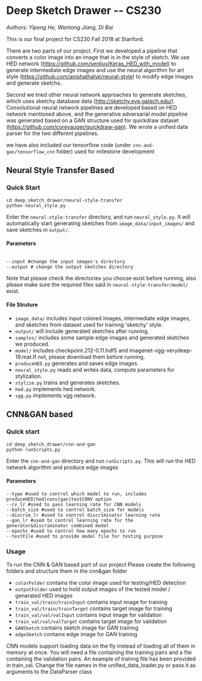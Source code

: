 #  Deep Sketch Drawer -- CS230

*Authors: Yipeng He, Wantong Jiang, Di Bai*

This is our final project for CS230 Fall 2018 at Stanford.

There are two parts of our project.
First we developed a pipeline that converts a color image into an image that is in the style of sketch. We use HED network (https://github.com/senliuy/Keras_HED_with_model) to generate intermediate edge images and use the neural algorithm for art style (https://github.com/anishathalye/neural-style) to modify edge images and generate sketchs.

Second we tried other neural network approaches to generate sketches, which uses sketchy database data (http://sketchy.eye.gatech.edu/). Convolutional neural network pipelines are developed based on HED network mentioned above, and the generative adversarial model pipeline was generated based on a GAN structure used for quickdraw dataset (https://github.com/coreyauger/quickdraw-gan). We wrote a unified data parser for the two different pipelines.

we have also included our tensorflow code (under `cnn-and-gan/tensorflow_cnn` folder) used for milestone development
## Neural Style Transfer Based
### Quick Start

```
cd deep_sketch_drawer/neural-style-transfer
python neural_style.py
```
Enter the `neural-style-transfer` directory, and run `neural_style.py`.
It will automatically start generating sketches from `image_data/input_images/` and save sketches in `output/`.

#### Parameters
```

--input #change the input images's directory
--output # change the output sketches directory

```
Note that please check the directories you choose exist before running, also please make sure the required files said in `neural-style-transfer/model/` exist.

#### File Struture

- `image_data/` includes input colored images, intermediate edge images, and sketches from dataset used for training 'sketchy' style.
- `output/` will include generated sketches after running.
- `samples/` includes some sample edge images and generated sketches we produced.
- `model/` includes checkpoint.212-0.11.hdf5 and imagenet-vgg-verydeep-19.mat.If not, please download them before running.
- `produceHED.py` generates and saves edge images.
- `neural_style.py` reads and writes data, compute parameters for stylization.
- `stylize.py` trains and generates sketches.
- `hed.py` implements hed network.
- `vgg.py` implements vgg network.


## CNN&GAN based
### Quick start
```
cd deep_sketch_drawer/cnn-and-gan
python runScripts.py
```
Enter the `cnn-and-gan` directory and run   `runScripts.py`.
This will run the HED network algorithm and produce edge images

#### Parameters
```
--type #used to control which model to run, includes produceHED|hed|conv|gan|testCONV option
--cv_lr #used to pass learning rate for CNN models
--batch_size #used to control batch_size for models
--discrim_lr #used to control discriminator learning rate
--gan_lr #used to control learning rate for the generator&discriminator combined model
--epochs #used to control how many epochs to run
--testFile #used to provide model file for testing purpose
```

### Usage
To run the CNN & GAN based part of our project
Please create the following folders and structure them in the cnn&gan folder
- `colorFolder` contains the color image used for testing/HED detection
- `outputFolder` used to hold output images of the tested model / generated HED images
- `train_val/train/trainInput` contains input image for training
- `train_val/train/trainTarget` contains target image for training
- `train_val/val/valInput` contains input image for validation
- `train_val/val/valTarget` contains target image for validation
- `GANSketch` contains sketch image for GAN training
- `edgeSketch` contains edge image for GAN training

CNN models support loading data on the fly instead of loading all of them in memory at once.
You will need a file containing the training pairs and a file containing the validation pairs.
An example of trainng file has been provided in train_val.
Change the file names in the unified_data_loader.py or pass it as arguments to the DataParser class





